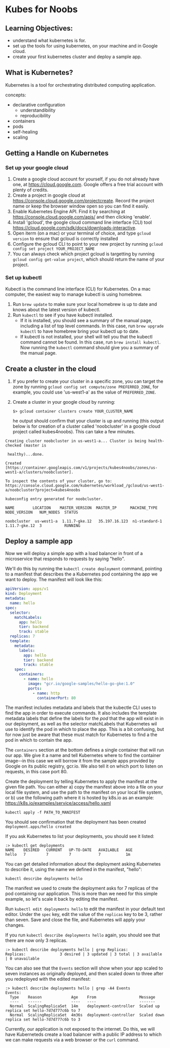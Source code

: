 # Kubes for Noobs



## Learning Objectives:

- understand what kubernetes is for.
- set up the tools for using kubernetes, on your machine and in Google cloud.
- create your first kubernetes cluster and deploy a sample app.



## What is Kubernetes?



Kubernetes is a tool for orchestrating distributed computing application.

concepts:

- declarative configuration
  - understandibility
  - reproducibility
- containers
- pods
- self-healing
- scaling



## Getting a Handle on Kubernetes



### Set up your google cloud

1. Create a google cloud account for yourself, if you do not already have one, at https://cloud.google.com. Google offers a free trial account with plenty of credits.
2. Create a project in google cloud at https://console.cloud.google.com/projectcreate. Record the project name or keep the browser window open so you can find it easily.
3. Enable Kubernetes Engine API. Find it by searching at https://console.cloud.google.com/apis/ and then clicking 'enable'.
4. Install 'gcloud', the google cloud command line interface (CLI) tool https://cloud.google.com/sdk/docs/downloads-interactive.
5. Open iterm (on a mac) or your terminal of choice, and type `gcloud version` to ensure that gcloud is correctly installed
6. Configure the gcloud CLI to point to your new project by running   `gcloud config set project YOUR_PROJECT_NAME`
7. You can always check which project gcloud is targetting by running `gcloud config get-value project`, which should return the name of your project.



### Set up kubectl 

Kubectl is the command line interface (CLI) for Kubernetes. On a mac computer, the easiest way to manage kubectl is using homebrew.

1. Run `brew update` to make sure your local homebrew is up to date and knows about the latest version of kubectl.
2. Run `kubectl` to see if you have kubectl installed. 
   - If it is installed, you should see a summary of the manual page, including a list of top level commands. In this case, run `brew upgrade kubectl` to have homebrew bring your kubectl up to date.
   - If kubectl is not installed, your shell will tell you that the kubectl command cannot be found. In this case, run `brew install kubectl`. Now running the `kubectl` command should give you a summary of the manual page.



## Create a cluster in the cloud



1. If you prefer to create your cluster in a specific zone, you can target the zone by running `gcloud config set compute/zone PREFERRED_ZONE`, for example, you could use 'us-west1-a' as the value of `PREFERRED_ZONE`.

2. Create a cluster in your google cloud by running:

   `$> gcloud container clusters create YOUR_CLUSTER_NAME`

	he output should confirm that your cluster is up and running (this output below is for creation of a 		cluster called 'noobcluster' in a google cloud project called kubes4noobs). This can take a few minutes.

```
Creating cluster noobcluster in us-west1-a... Cluster is being health-checked (master is

 healthy)...done.

Created [https://container.googleapis.com/v1/projects/kubes4noobs/zones/us-west1-a/clusters/noobcluster].

To inspect the contents of your cluster, go to: https://console.cloud.google.com/kubernetes/workload_/gcloud/us-west1-a/noobcluster?project=kubes4noobs

kubeconfig entry generated for noobcluster.

NAME        LOCATION    MASTER_VERSION  MASTER_IP      MACHINE_TYPE   NODE_VERSION   NUM_NODES  STATUS

noobcluster  us-west1-a  1.11.7-gke.12   35.197.16.123  n1-standard-1  1.11.7-gke.12  3          RUNNING

```



## Deploy a sample app



Now we will deploy a simple app with a load balancer in front of a microservice that responds to requests by saying "hello".



We'll do this by running the `kubectl create deployment` command, pointing to a manifest that describes the a Kubernetes pod containing the app we want to deploy. The manifest will look like this:

```yaml
apiVersion: apps/v1
kind: Deployment
metadata:
  name: hello
spec:
  selector:
    matchLabels:
      app: hello
      tier: backend
      track: stable
  replicas: 7
  template:
    metadata:
      labels:
        app: hello
        tier: backend
        track: stable
    spec:
      containers:
        - name: hello
          image: "gcr.io/google-samples/hello-go-gke:1.0"
          ports:
            - name: http
              containerPort: 80
```



The manifest includes metadata and labels that the kubectle CLI uses to find the app in order to execute commands. It also includes the template metadata labels that define the labels for the *pod* that the app will exist in in our deployment, as well as the selector matchLabels that Kubernetes wil use to identify the pod in which to place the app. This is a bit confusing, but for now just be aware that these must match for Kubernetes to find a the pod in which to contain the app.

The `containers` section at the bottom defines a single container that will run our app. We give it a name and tell Kubernetes where to find the container image--in this case we will borrow it from the sample apps provided by Google on its public registry, gcr.io. We also tell it on which port to listen on requests, in this case port 80.

Create the deployment by telling Kubernetes to apply the manifest at the given file path. You can either a) copy the manifest above into a file on your local file system, and use the path to the manifest on your local file system, or b) use the following path where it is hosted by k8s.io as an example: https://k8s.io/examples/service/access/hello.yaml

`kubectl apply -f PATH_TO_MANIFEST`

You should see confirmation that the deployment has been created `deployment.apps/hello created`

If you ask Kubernetes to list your deployments, you should see it listed:

```
:> kubectl get deployments
NAME    DESIRED   CURRENT   UP-TO-DATE   AVAILABLE   AGE
hello   7         7         7            7           1m
```



You can get detailed information about the deployment asking Kubernetes to describe it, using the name we defined in the manifest, "hello":

 `kubectl describe deployments hello`

The manifest we used to create the deployment asks for 7 replicas of the pod containing our application. This is more than we need for this simple example, so let's scale it back by editing the manifest.

Run `kubectl edit deployments hello` to edit the manifest in your default text editor. Under the `spec` key, edit the value of the `replicas` key to be 3, rather than seven. Save and close the file, and Kubernetes will apply your changes.

If you run  `kubectl describe deployments hello` again, you should see that there are now only 3 replicas. 

```
:> kubectl describe deployments hello | grep Replicas:
Replicas:               3 desired | 3 updated | 3 total | 3 available | 0 unavailable
```

You can also see that the `Events` section will show when your app scaled to seven instances as originally deployed, and then scaled down to three after you redeployed with the edited manifest:

```
:> kubectl describe deployments hello | grep -A4 Events
Events:
  Type    Reason             Age    From                   Message
  ----    ------             ----   ----                   -------
  Normal  ScalingReplicaSet  14m    deployment-controller  Scaled up replica set hello-7d7d777c6b to 7
  Normal  ScalingReplicaSet  4m36s  deployment-controller  Scaled down replica set hello-7d7d777c6b to 3
```



Currently, our application is not exposed to the internet. Do this, we will have Kuberneteds create a load balancer with a public IP address to which we can make requests via a web browser or the `curl` command.

